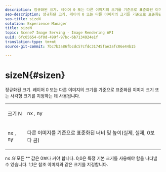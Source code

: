 ```yaml
---
description: 정규화된 크기. 레이어 0 또는 다른 이미지의 크기를 기준으로 표준화된 이미지 크기 또는 사각형 크기를 지정하는 데 사용됩니다.
seo-description: 정규화된 크기. 레이어 0 또는 다른 이미지의 크기를 기준으로 표준화된 이미지 크기 또는 사각형 크기를 지정하는 데 사용됩니다.
seo-title: sizeN
solution: Experience Manager
title: sizeN
topic: Scene7 Image Serving - Image Rendering API
uuid: 6fc05654-6f0d-499f-97bc-6b7134024e1f
translation-type: tm+mt
source-git-commit: 7bc7b3a86fbcdc57cfdc31745fae3afc06e44b15

---
```



# sizeN{#sizen}

정규화된 크기. 레이어 0 또는 다른 이미지의 크기를 기준으로 표준화된 이미지 크기 또는 사각형 크기를 지정하는 데 사용됩니다.

<table id="simpletable_BB36205775D4447084E527E2630D28B9"> 
 <tr class="strow"> 
  <td class="stentry"> <p><span class="codeph"> 크기 <span class="varname"> N</span></span> </p></td> 
  <td class="stentry"> <p><span class="codeph"> <span class="varname"> nx</span> </span>, <span class="codeph"><span class="varname"> ny</span></span> </p></td> 
 </tr> 
 <tr class="strow"> 
  <td class="stentry"> <p><span class="codeph"> <span class="varname"> nx</span> </span>, <span class="codeph"><span class="varname"> ny</span></span> </p></td> 
  <td class="stentry"> <p>다른 이미지를 기준으로 표준화된 너비 및 높이(실제, 실제, 0보다 큼) </p></td> 
 </tr> 
</table>

nx *와* 모든 ** 값은 0보다 커야 합니다. 0,0은 특정 기본 크기를 사용해야 함을 나타낼 수 있습니다. 1,1은 참조 이미지와 같은 크기를 지정합니다.
